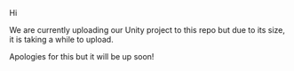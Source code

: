 
Hi

We are currently uploading our Unity project to this repo but due to its size, it is taking a while to upload.

Apologies for this but it will be up soon!
